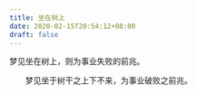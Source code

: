 ```yaml
---
title: 坐在树上
date: 2020-02-15T20:54:12+08:00
draft: false
---
```


梦见坐在树上，则为事业失败的前兆。


　　梦见坐于树干之上下不来，为事业破败之前兆。


